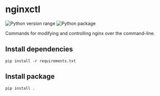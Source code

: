 nginxctl
===============
![Python version range](https://img.shields.io/badge/python-2.7%E2%80%933.6+-blue.svg) ![Python package](https://github.com/offscale/nginxctl/workflows/Python%20package/badge.svg)

Commands for modifying and controlling nginx over the command-line.

## Install dependencies

    pip install -r requirements.txt

## Install package

    pip install .
